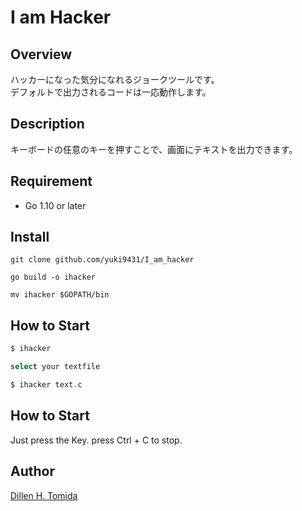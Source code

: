 I am Hacker
====
## Overview
ハッカーになった気分になれるジョークツールです。  
デフォルトで出力されるコードは一応動作します。

## Description
キーボードの任意のキーを押すことで、画面にテキストを出力できます。

## Requirement
- Go 1.10 or later

## Install
```bash:#
git clone github.com/yuki9431/I_am_hacker

go build -o ihacker

mv ihacker $GOPATH/bin
```

## How to Start
```go:main.go
$ ihacker 

select your textfile

$ ihacker text.c
```

## How to Start
Just press the Key.
press Ctrl + C to stop.


## Author
[Dillen H. Tomida](https://twitter.com/t0mihir0)
